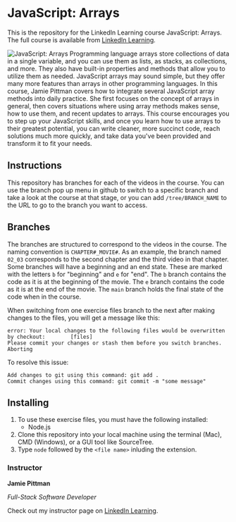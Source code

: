 # JavaScript: Arrays
This is the repository for the LinkedIn Learning course JavaScript: Arrays. The full course is available from [LinkedIn Learning][lil-course-url].

![JavaScript: Arrays][lil-thumbnail-url] 
Programming language arrays store collections of data in a single variable, and you can use them as lists, as stacks, as collections, and more. They also have built-in properties and methods that allow you to utilize them as needed. JavaScript arrays may sound simple, but they offer many more features than arrays in other programming languages. In this course, Jamie Pittman covers how to integrate several JavaScript array methods into daily practice. She first focuses on the concept of arrays in general, then covers situations where using array methods makes sense, how to use them, and recent updates to arrays. This course encourages you to step up your JavaScript skills, and once you learn how to use arrays to their greatest potential, you can write cleaner, more succinct code, reach solutions much more quickly, and take data you've been provided and transform it to fit your needs.

## Instructions
This repository has branches for each of the videos in the course. You can use the branch pop up menu in github to switch to a specific branch and take a look at the course at that stage, or you can add `/tree/BRANCH_NAME` to the URL to go to the branch you want to access.

## Branches
The branches are structured to correspond to the videos in the course. The naming convention is `CHAPTER#_MOVIE#`. As an example, the branch named `02_03` corresponds to the second chapter and the third video in that chapter. 
Some branches will have a beginning and an end state. These are marked with the letters `b` for "beginning" and `e` for "end". The `b` branch contains the code as it is at the beginning of the movie. The `e` branch contains the code as it is at the end of the movie. The `main` branch holds the final state of the code when in the course.

When switching from one exercise files branch to the next after making changes to the files, you will get a message like this:

    error: Your local changes to the following files would be overwritten by checkout:        [files]
    Please commit your changes or stash them before you switch branches.
    Aborting

To resolve this issue:
	
    Add changes to git using this command: git add .
	Commit changes using this command: git commit -m "some message"


## Installing
1. To use these exercise files, you must have the following installed:
	- Node.js
2. Clone this repository into your local machine using the terminal (Mac), CMD (Windows), or a GUI tool like SourceTree.
3. Type `node` followed by the `<file name>` inluding the extension.

### Instructor

**Jamie Pittman**

_Full-Stack Software Developer_

Check out my instructor page on [LinkedIn Learning](https://www.linkedin.com/learning/instructors/jamie-pittman?u=104).

[lil-course-url]: https://www.linkedin.com/learning/javascript-arrays
[lil-thumbnail-url]: https://cdn.lynda.com/course/2864011/2864011-1610128437263-16x9.jpg
